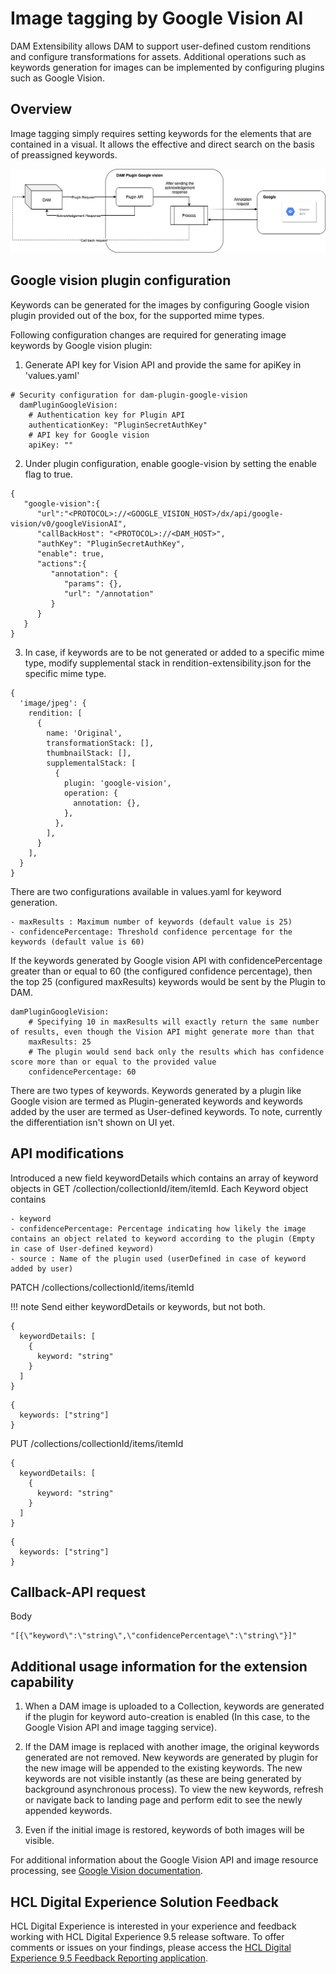 # Image tagging by Google Vision AI

DAM Extensibility allows DAM to support user-defined custom renditions and configure transformations for assets. Additional operations such as keywords generation for images can be implemented by configuring plugins such as Google Vision.

## Overview

Image tagging simply requires setting keywords for the elements that are contained in a visual. It allows the effective and direct search on the basis of preassigned keywords.

![Architecture diagram for Google vision Plugin](../../images/Image_tagging_DAM-Plugin-google-vision.png)

## Google vision plugin configuration

Keywords can be generated for the images by configuring Google vision plugin provided out of the box, for the supported mime types.

Following configuration changes are required for generating image keywords by Google vision plugin:

1. Generate API key for Vision API and provide the same for apiKey in 'values.yaml'

```
# Security configuration for dam-plugin-google-vision
  damPluginGoogleVision:
    # Authentication key for Plugin API
    authenticationKey: "PluginSecretAuthKey"
    # API key for Google vision
    apiKey: ""
```
2. Under plugin configuration, enable google-vision by setting the enable flag to true.

```
{
   "google-vision":{
      "url":"<PROTOCOL>://<GOOGLE_VISION_HOST>/dx/api/google-vision/v0/googleVisionAI",
      "callBackHost": "<PROTOCOL>://<DAM_HOST>",
      "authKey": "PluginSecretAuthKey",
      "enable": true,
      "actions":{
         "annotation": {
            "params": {},
            "url": "/annotation"
         }
      }
   }
}
```
3. In case, if keywords are to be not generated or added to a specific mime type, modify supplemental stack in rendition-extensibility.json for the specific mime type.

```
{
  'image/jpeg': {
    rendition: [
      {
        name: 'Original',
        transformationStack: [],
        thumbnailStack: [],
        supplementalStack: [
          {
            plugin: 'google-vision',
            operation: {
              annotation: {},
            },
          },
        ],
      }
    ],
  }
}
```
There are two configurations available in values.yaml for keyword generation.

    - maxResults : Maximum number of keywords (default value is 25)
    - confidencePercentage: Threshold confidence percentage for the keywords (default value is 60)

If the keywords generated by Google vision API with confidencePercentage greater than or equal to 60 (the configured confidence percentage), then the top 25 (configured maxResults) keywords would be sent by the Plugin to DAM.

```
damPluginGoogleVision:
    # Specifying 10 in maxResults will exactly return the same number of results, even though the Vision API might generate more than that
    maxResults: 25
    # The plugin would send back only the results which has confidence score more than or equal to the provided value
    confidencePercentage: 60
```
There are two types of keywords. Keywords generated by a plugin like Google vision are termed as Plugin-generated keywords and keywords added by the user are termed as User-defined keywords. To note, currently the differentiation isn't shown on UI yet.

## API modifications

Introduced a new field keywordDetails which contains an array of keyword objects in GET /collection/collectionId/item/itemId. Each Keyword object contains

    - keyword
    - confidencePercentage: Percentage indicating how likely the image contains an object related to keyword according to the plugin (Empty in case of User-defined keyword)
    - source : Name of the plugin used (userDefined in case of keyword added by user)

PATCH /collections/collectionId/items/itemId 

!!! note
    Send either keywordDetails or keywords, but not both.

```
{
  keywordDetails: [
    {
      keyword: "string"
    }
  ]
}
```

```
{
  keywords: ["string"]
}
```

PUT /collections/collectionId/items/itemId

```
{
  keywordDetails: [
    {
      keyword: "string"
    }
  ]
}
```

```
{
  keywords: ["string"]
}
```

## Callback-API request

Body
```
"[{\"keyword\":\"string\",\"confidencePercentage\":\"string\"}]"
```

## Additional usage information for the extension capability

1.	When a DAM image is uploaded to a Collection, keywords are generated if the plugin for keyword auto-creation is enabled (In this case, to the Google Vision API and image tagging service).

2. If the DAM image is replaced with another image, the original keywords generated are not removed. New keywords are generated by plugin for the new image will be appended to the existing keywords. The new keywords are not visible instantly (as these are being generated by background asynchronous process). To view the new keywords, refresh or navigate back to landing page and perform edit to see the newly appended keywords.

3.	Even if the initial image is restored, keywords of both images will be visible.

For additional information about the Google Vision API and image resource processing, see [Google Vision documentation](https://cloud.google.com/vision/docs/data-usage). 

## HCL Digital Experience Solution Feedback

HCL Digital Experience is interested in your experience and feedback working with HCL Digital Experience 9.5 release software. To offer comments or issues on your findings, please access the [HCL Digital Experience 9.5 Feedback Reporting application](https://www.hclleap.com/apps/secure/org/app/158bbc7c-f357-4ef0-8023-654dd90780d4/launch/index.html?form=F_Form1).